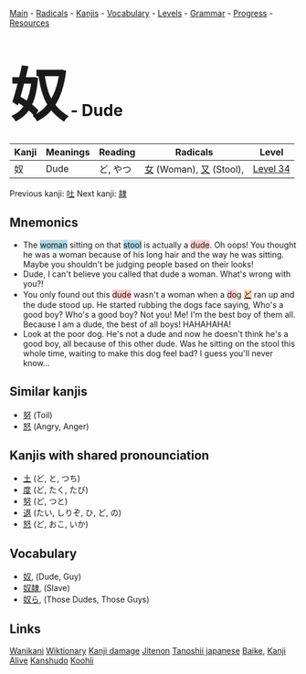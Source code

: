 <style> bigfont {font-size: 100px}</style>
[Main](../README.md) -
[Radicals](../radicals.md) -
[Kanjis](../kanjis.md) -
[Vocabulary](../vocabulary.md) -
[Levels](../levels.md) -
[Grammar](../grammar.md) - 
[Progress](../progress.md) -
[Resources](../resources.md)
# <bigfont> 奴</bigfont> - Dude 

| Kanji | Meanings | Reading | Radicals | Level |
| --- | --- | --- | --- | --- |
| 奴 | Dude | ど, やつ | [女](../radicals/女.md) (Woman), [又](../radicals/又.md) (Stool),  | [Level 34](../levels/wk_level34.md) |

Previous kanji: [吐](吐.md) Next kanji: [隷](隷.md) 

## Mnemonics
 * The <span style="background-color:#ADD8E6"> woman</span> sitting on that <span style="background-color:#ADD8E6"> stool</span> is actually a <span style="background-color:#ffcccb"> dude</span>. Oh oops! You thought he was a woman because of his long hair and the way he was sitting. Maybe you shouldn't be judging people based on their looks!
* Dude, I can't believe you called that dude a woman. What's wrong with you?!
* You only found out this <span style="background-color:#ffcccb"> dude</span> wasn't a woman when a <span style="background-color:#ffcccb"> do</span>g <span style="background-color:#fed8b1"> [ど](https://jisho.org/search/ど)</span> ran up and the dude stood up. He started rubbing the dogs face saying, Who's a good boy? Who's a good boy? Not you! Me! I'm the best boy of them all. Because I am a dude, the best of all boys! HAHAHAHA!
* Look at the poor dog. He's not a dude and now he doesn't think he's a good boy, all because of this other dude. Was he sitting on the stool this whole time, waiting to make this dog feel bad? I guess you'll never know...


## Similar kanjis
 * [努](努.md) (Toil)
* [怒](怒.md) (Angry, Anger)



## Kanjis with shared pronounciation
 * [土](土.md) (ど, と, つち)
* [度](度.md) (ど, たく, たび)
* [努](努.md) (ど, つと)
* [退](退.md) (たい, しりぞ, ひ, ど, の)
* [怒](怒.md) (ど, おこ, いか)



## Vocabulary
 * [奴](../vocabulary/奴.md), (Dude, Guy)
* [奴隷](../vocabulary/奴.md), (Slave)
* [奴ら](../vocabulary/奴.md), (Those Dudes, Those Guys)




## Links 


[Wanikani](https://www.wanikani.com/kanji/奴)
[Wiktionary](https://en.wiktionary.org/wiki/奴)
[Kanji damage](http://www.kanjidamage.com/kanji/search?utf8=✓&q=奴)
[Jitenon](https://jitenon.com/kanji/奴)
[Tanoshii japanese](https://www.tanoshiijapanese.com/dictionary/kanji.cfm?k=奴)
[Baike](https://baike.baidu.com/item/奴),
[Kanji Alive](https://app.kanjialive.com/奴)
[Kanshudo](https://www.kanshudo.com/searchmn?q=奴)
[Koohii](https://kanji.koohii.com/study/kanji/奴)
